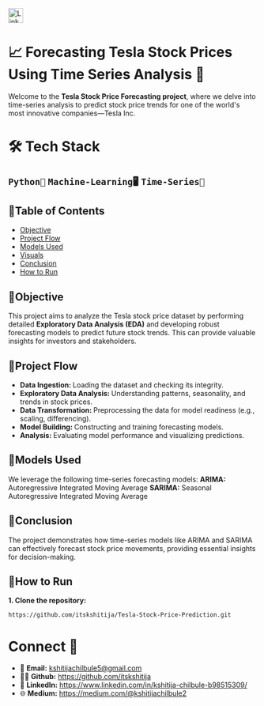 <a href="https://www.linkedin.com/in/kshitija-chilbule-b98515309/" target="_blank">
  <img src="https://img.shields.io/badge/LinkedIn-Connect-blue?style=flat&logo=linkedin" alt="LinkedIn Badge" style="height: 30px; width: auto;">
</a>

# 📈 Forecasting Tesla Stock Prices Using Time Series Analysis 🚗
Welcome to the <b>Tesla Stock Price Forecasting project</b>, where we delve into time-series analysis to predict stock price trends for one of the world's most innovative companies—Tesla Inc.

# 🛠️ Tech Stack
## `Python🐍` `Machine-Learning🖥️` `Time-Series🎢`

## 📜Table of Contents 
- [Objective](#objective)
- [Project Flow](#project-flow)
- [Models Used](#models-used)
- [Visuals](#visuals)
- [Conclusion](#conclusion)
- [How to Run](#how-to-run)


## 🎯Objective
This project aims to analyze the Tesla stock price dataset by performing detailed <b>Exploratory Data Analysis (EDA)</b> and developing robust forecasting models to predict future stock trends. This can provide valuable insights for investors and stakeholders.

## 🌟Project Flow
- <b>Data Ingestion: </b> Loading the dataset and checking its integrity.
- <b>Exploratory Data Analysis: </b> Understanding patterns, seasonality, and trends in stock prices.
- <b>Data Transformation: </b> Preprocessing the data for model readiness (e.g., scaling, differencing).
- <b>Model Building: </b> Constructing and training forecasting models.
- <b>Analysis: </b> Evaluating model performance and visualizing predictions.

## 🔢Models Used
We leverage the following time-series forecasting models:
<b>ARIMA:</b>  Autoregressive Integrated Moving Average
<b>SARIMA:</b> Seasonal Autoregressive Integrated Moving Average

## 📌Conclusion
The project demonstrates how time-series models like ARIMA and SARIMA can effectively forecast stock price movements, providing essential insights for decision-making.

## 🚀How to Run
<b>1. Clone the repository:</b>
```
https://github.com/itskshitija/Tesla-Stock-Price-Prediction.git
```

# Connect 🤝
- 📩 <b>Email:</b> kshitijachilbule5@gmail.com
- 👩‍💻 <b>Github:</b> https://github.com/itskshitija
- 📶 <b>LinkedIn:</b> https://www.linkedin.com/in/kshitija-chilbule-b98515309/
- 🌐 <b>Medium:</b> https://medium.com/@kshitijachilbule2
